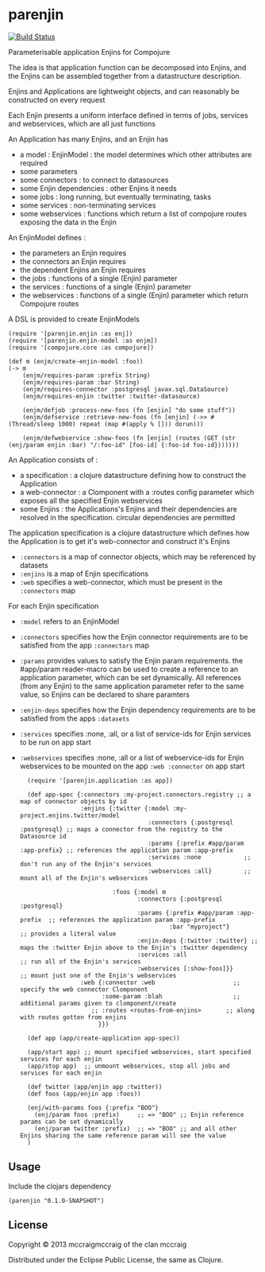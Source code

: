 # parenjin

[![Build Status](https://travis-ci.org/mccraigmccraig/parenjin.png?branch=master)](https://travis-ci.org/mccraigmccraig/parenjin)

Parameterisable application Enjins for Compojure

The idea is that application function can be decomposed into Enjins, and the Enjins can be assembled together from a datastructure description.

Enjins and Applications are lightweight objects, and can reasonably be constructed on every request

Each Enjin presents a uniform interface defined in terms of jobs, services and webservices, which are all just functions

An Application has many Enjins, and an Enjin has

* a model : EnjinModel : the model determines which other attributes are required
* some parameters
* some connectors : to connect to datasources
* some Enjin dependencies : other Enjins it needs
* some jobs : long running, but eventually terminating, tasks
* some services : non-terminating services
* some webservices : functions which return a list of compojure routes exposing the data in the Enjin

An EnjinModel defines :

* the parameters an Enjin requires
* the connectors an Enjin requires
* the dependent Enjins an Enjin requires
* the jobs : functions of a single (Enjin) parameter
* the services : functions of a single (Enjin) parameter
* the webservices : functions of a single (Enjin) parameter which return Compojure routes

A DSL is provided to create EnjinModels

    (require '[parenjin.enjin :as enj])
    (require '[parenjin.enjin-model :as enjm])
    (require '[compojure.core :as compojure])

    (def m (enjm/create-enjin-model :foo))
    (-> m
        (enjm/requires-param :prefix String)
        (enjm/requires-param :bar String)
        (enjm/requires-connector :postgresql javax.sql.DataSource)
        (enjm/requires-enjin :twitter :twitter-datasource)

        (enjm/defjob :process-new-foos (fn [enjin] "do some stuff"))
        (enjm/defservice :retrieve-new-foos (fn [enjin] (->> #(Thread/sleep 1000) repeat (map #(apply % [])) dorun)))

        (enjm/defwebservice :show-foos (fn [enjin] (routes (GET (str (enj/param enjin :bar) "/:foo-id" [foo-id] {:foo-id foo-id}))))))

An Application consists of :

* a specification : a clojure datastructure defining how to construct the Application
* a web-connector : a Clomponent with a :routes config parameter which exposes all the specified Enjin webservices
* some Enjins : the Applications's Enjins and their dependencies are resolved in the specification. circular dependencies are permitted

The application specification is a clojure datastructure which defines how the Application is to get it's web-connector and construct it's Enjins

* `:connectors` is a map of connector objects, which may be referenced by datasets
* `:enjins` is a map of Enjin specifications
* `:web` specifies a web-connector, which must be present in the `:connectors` map

For each Enjin specification

* `:model` refers to an EnjinModel
* `:connectors` specifies how the Enjin connector requirements are to be satisfied from the app `:connectors` map
* `:params` provides values to satisfy the Enjin param requirements. the #app/param reader-macro can be used to create a reference to an
   application parameter, which can be set dynamically. All references (from any Enjin) to the same application parameter refer to the
   same value, so Enjins can be declared to share paramters
* `:enjin-deps` specifies how the Enjin dependency requirements are to be satisfied from the apps `:datasets`
* `:services` specifies :none, :all, or a list of service-ids for Enjin services to be run on app start
* `:webservices` specifies :none, :all or a list of webservice-ids for Enjin webservices to be mounted on the app `:web :connector` on app start

        (require '[parenjin.application :as app])

        (def app-spec {:connectors :my-project.connectors.registry ;; a map of connector objects by id
                       :enjins {:twitter {:model :my-project.enjins.twitter/model
                                          :connectors {:postgresql :postgresql} ;; maps a connector from the registry to the Datasource id
                                          :params {:prefix #app/param :app-prefix} ;; references the application param :app-prefix
                                          :services :none            ;; don't run any of the Enjin's services
                                          :webservices :all}         ;; mount all of the Enjin's webservices

                                :foos {:model m
                                       :connectors {:postgresql :postgresql}
                                       :params {:prefix #app/param :app-prefix  ;; references the application param :app-prefix
                                                :bar "myproject"}               ;; provides a literal value
                                       :enjin-deps {:twitter :twitter} ;; maps the :twitter Enjin above to the Enjin's :twitter dependency
                                       :services :all                    ;; run all of the Enjin's services
                                       :webservices [:show-foos]}}       ;; mount just one of the Enjin's webservices
                       :web {:connector :web                      ;; specify the web connector Clomponent
                             :some-param :blah                    ;; additional params given to clomponent/create
                          ;; :routes <routes-from-enjins>       ;; along with routes gotten from enjins
                            }})

        (def app (app/create-application app-spec))

        (app/start app) ;; mount specified webservices, start specified services for each enjin
        (app/stop app)  ;; unmount webservices, stop all jobs and services for each enjin

        (def twitter (app/enjin app :twitter))
        (def foos (app/enjin app :foos))

        (enj/with-params foos {:prefix "BOO"}
          (enj/param foos :prefix)     ;; => "BOO" ;; Enjin reference params can be set dynamically
          (enj/param twitter :prefix)  ;; => "BOO" ;; and all other Enjins sharing the same reference param will see the value
        )

## Usage

Include the clojars dependency

    (parenjin "0.1.0-SNAPSHOT")

## License

Copyright © 2013 mccraigmccraig of the clan mccraig

Distributed under the Eclipse Public License, the same as Clojure.
